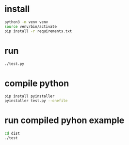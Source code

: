 # install
```bash
python3 -m venv venv
source venv/bin/activate
pip install -r requirements.txt
```

# run
```bash
./test.py
```

# compile python
```bash
pip install pyinstaller 
pyinstaller test.py --onefile
```
# run compiled pyhon example
```bash
cd dist
./test
```